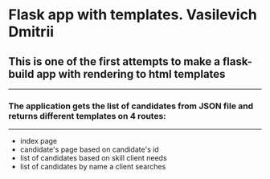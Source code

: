 # Flask app with templates. Vasilevich Dmitrii #

## This is one of the first attempts to make a flask-build app with rendering to html templates ##

***
### The application gets the list of candidates from JSON file and returns different templates on 4 routes: ###
***

* index page
* candidate's page based on candidate's id
* list of candidates based on skill client needs
* list of candidates by name a client searches
